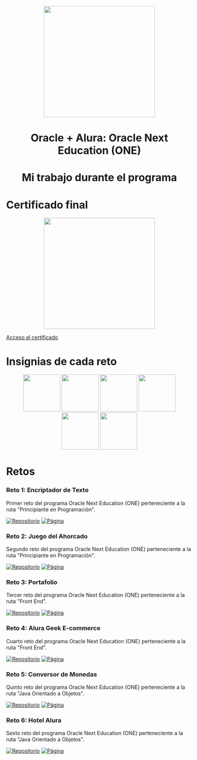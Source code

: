 <div align = "center">
	<img src = "https://i.imgur.com/FMzYo5v.png" width = "300">
	<h1> Oracle + Alura: Oracle Next Education (ONE) </h1>
	<h1> Mi trabajo durante el programa </h1>
</div>

# Certificado final

<div align="center">
<a href="https://app.aluracursos.com/program/certificate/a5096892-0258-4a95-afb7-9d226ac28a3c"><img src="https://i.imgur.com/2AzJUmB.jpg" width="300"></a>
</div>

[Acceso al certificado](https://app.aluracursos.com/program/certificate/a5096892-0258-4a95-afb7-9d226ac28a3c)

# Insignias de cada reto

<div align = "center">
	<img src = "https://i.imgur.com/OeeEfgf.png" width = "100">
	<img src = "https://i.imgur.com/gaDCTX5.png" width = "100">
	<img src = "https://i.imgur.com/2O93JSq.png" width = "100">
	<img src = "https://i.imgur.com/MJORfgy.png" width = "100">
	<img src = "https://i.imgur.com/eMVYfm4.png" width = "100">
	<img src = "https://i.imgur.com/bTb889m.png" width = "100">
</div>

# Retos

### Reto 1: Encriptador de Texto
Primer reto del programa Oracle Next Education (ONE) perteneciente a la ruta "Principiante en Programación".

[![Repositorio](https://img.shields.io/badge/repositorio-181717?style=for-the-badge&logo=github&logoColor=white)](https://github.com/SoyFabianRG/ONE-Challenge1)
[![Página](https://img.shields.io/badge/página_web-222222?style=for-the-badge&logo=githubpages&logoColor=white)](https://soyfabianrg.github.io/ONE-Challenge1)

### Reto 2: Juego del Ahorcado
Segundo reto del programa Oracle Next Education (ONE) perteneciente a la ruta "Principiante en Programación".

[![Repositorio](https://img.shields.io/badge/repositorio-181717?style=for-the-badge&logo=github&logoColor=white)](https://github.com/SoyFabianRG/ONE-Challenge2)
[![Página](https://img.shields.io/badge/página_web-222222?style=for-the-badge&logo=githubpages&logoColor=white)](https://soyfabianrg.github.io/ONE-Challenge2)

### Reto 3: Portafolio
Tercer reto del programa Oracle Next Education (ONE) perteneciente a la ruta "Front End".

[![Repositorio](https://img.shields.io/badge/repositorio-181717?style=for-the-badge&logo=github&logoColor=white)](https://github.com/SoyFabianRG/ONE-Challenge3)
[![Página](https://img.shields.io/badge/página_web-222222?style=for-the-badge&logo=githubpages&logoColor=white)](https://soyfabianrg.github.io/ONE-Challenge3)

### Reto 4: Alura Geek E-commerce
Cuarto reto del programa Oracle Next Education (ONE) perteneciente a la ruta "Front End".

[![Repositorio](https://img.shields.io/badge/repositorio-181717?style=for-the-badge&logo=github&logoColor=white)](https://github.com/SoyFabianRG/ONE-Challenge4)
[![Página](https://img.shields.io/badge/página_web-222222?style=for-the-badge&logo=githubpages&logoColor=white)](https://soyfabianrg.github.io/ONE-Challenge4)

### Reto 5: Conversor de Monedas
Quinto reto del programa Oracle Next Education (ONE) perteneciente a la ruta "Java Orientado a Objetos".

[![Repositorio](https://img.shields.io/badge/repositorio-181717?style=for-the-badge&logo=github&logoColor=white)](https://github.com/SoyFabianRG/ONE-Challenge5)
[![Página](https://img.shields.io/badge/página_web-222222?style=for-the-badge&logo=githubpages&logoColor=white)](https://soyfabianrg.github.io/ONE-Challenge5)

### Reto 6: Hotel Alura
Sexto reto del programa Oracle Next Education (ONE) perteneciente a la ruta "Java Orientado a Objetos".

[![Repositorio](https://img.shields.io/badge/repositorio-181717?style=for-the-badge&logo=github&logoColor=white)](https://github.com/SoyFabianRG/ONE-Challenge6)
[![Página](https://img.shields.io/badge/página_web-222222?style=for-the-badge&logo=githubpages&logoColor=white)](https://soyfabianrg.github.io/ONE-Challenge6)